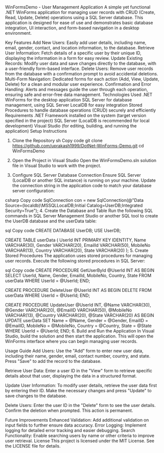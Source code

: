 WinFormsDemo - User Management Application
A simple yet functional .NET WinForms application for managing user records with CRUD (Create, Read, Update, Delete) operations using a SQL Server database. This application is designed for ease of use and demonstrates basic database integration, UI interaction, and form-based navigation in a desktop environment.

Key Features
Add New Users: Easily add user details, including name, email, gender, contact, and location information, to the database.
Retrieve User Information: Fetch details of a specific user by their unique ID, displaying the information in a form for easy review.
Update Existing Records: Modify user data and save changes directly to the database, with a user-friendly form-based interface.
Delete Users: Remove user records from the database with a confirmation prompt to avoid accidental deletions.
Multi-Form Navigation: Dedicated forms for each action (Add, View, Update, Delete) for a clean and modular user experience.
Confirmation and Error Handling: Alerts and messages guide the user through each operation, ensuring safe and error-free data management.
Technologies Used
.NET WinForms for the desktop application
SQL Server for database management, using SQL Server LocalDB for easy integration
Stored Procedures to handle database operations (CRUD) securely and efficiently
Requirements
.NET Framework installed on the system (target version specified in the project)
SQL Server (LocalDB is recommended for local development)
Visual Studio (for editing, building, and running the application)
Setup Instructions
1. Clone the Repository
sh
Copy code
git clone https://github.com/uprakash1999/DotNet-WinForms-Demo.git
cd WinFormsDemo
2. Open the Project in Visual Studio
Open the WinFormsDemo.sln solution file in Visual Studio to work with the project.

3. Configure SQL Server Database Connection
Ensure SQL Server (LocalDB or another SQL instance) is running on your machine. Update the connection string in the application code to match your database server configuration:

csharp
Copy code
SqlConnection con = new SqlConnection(@"Data Source=(localdb)\MSSQLLocalDB;Initial Catalog=UserDB;Integrated Security=True");
4. Create the Database and Table
Run the following SQL commands in SQL Server Management Studio or another SQL tool to create the UserDB database and the userData table:

sql
Copy code
CREATE DATABASE UserDB;
USE UserDB;

CREATE TABLE userData (
    UserId INT PRIMARY KEY IDENTITY,
    Name VARCHAR(30),
    Gender VARCHAR(20),
    EmailId VARCHAR(50),
    MobileNo VARCHAR(13),
    Country VARCHAR(20),
    State VARCHAR(20)
);
5. Create Stored Procedures
The application uses stored procedures for managing user records. Execute the following stored procedures in SQL Server:

sql
Copy code
CREATE PROCEDURE GetUserById
    @UserId INT
AS
BEGIN
    SELECT UserId, Name, Gender, EmailId, MobileNo, Country, State
    FROM userData
    WHERE UserId = @UserId;
END;

CREATE PROCEDURE DeleteUser
    @UserId INT
AS
BEGIN
    DELETE FROM userData
    WHERE UserId = @UserId;
END;

CREATE PROCEDURE UpdateUser
    @UserId INT,
    @Name VARCHAR(30),
    @Gender VARCHAR(20),
    @EmailID VARCHAR(50),
    @MobileNo VARCHAR(13),
    @Country VARCHAR(20),
    @State VARCHAR(20)
AS
BEGIN
    UPDATE userData
    SET Name = @Name,
        Gender = @Gender,
        EmailID = @EmailID,
        MobileNo = @MobileNo,
        Country = @Country,
        State = @State
    WHERE UserId = @UserId;
END;
6. Build and Run the Application
In Visual Studio, build the solution and then start the application. This will open the WinForms interface where you can begin managing user records.

Usage Guide
Add Users: Use the "Add" form to enter new user data, including their name, gender, email, contact number, country, and state. Press "Save" to add the record to the database.

Retrieve User Data: Enter a user ID in the "View" form to retrieve specific details about that user, displaying the data in a structured format.

Update User Information: To modify user details, retrieve the user data first by entering their ID. Make the necessary changes and press "Update" to save changes to the database.

Delete Users: Enter the user ID in the "Delete" form to see the user details. Confirm the deletion when prompted. This action is permanent.

Future Improvements
Enhanced Validation: Add additional validation on input fields to further ensure data accuracy.
Error Logging: Implement logging for detailed error tracking and easier debugging.
Search Functionality: Enable searching users by name or other criteria to improve user retrieval.
License
This project is licensed under the MIT License. See the LICENSE file for details.
